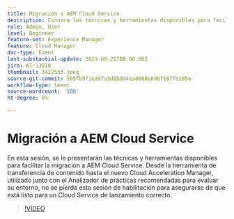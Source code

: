 ```yaml
---
title: Migración a AEM Cloud Service
description: Conozca las técnicas y herramientas disponibles para facilitar la migración a AEM Cloud Service. Desde la herramienta de transferencia de contenido hasta el nuevo Cloud Acceleration Manager, utilizado junto con el Analizador de prácticas recomendadas para evaluar su entorno.
role: Admin, User
level: Beginner
feature-set: Experience Manager
feature: Cloud Manager
doc-type: Event
last-substantial-update: 2023-08-25T00:00:00Z
jira: KT-13810
thumbnail: 3422533.jpeg
source-git-commit: 595fb971e2d7a3d8bdd4ea8608e896f187fd185e
workflow-type: tm+mt
source-wordcount: '108'
ht-degree: 0%

---
```



# Migración a AEM Cloud Service

En esta sesión, se le presentarán las técnicas y herramientas disponibles para facilitar la migración a AEM Cloud Service. Desde la herramienta de transferencia de contenido hasta el nuevo Cloud Acceleration Manager, utilizado junto con el Analizador de prácticas recomendadas para evaluar su entorno, no se pierda esta sesión de habilitación para asegurarse de que está listo para un Cloud Service de lanzamiento correcto.

>[!VIDEO](https://video.tv.adobe.com/v/3422533/?learn=on)

